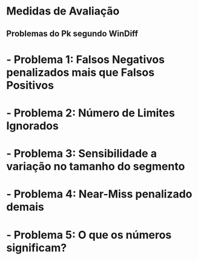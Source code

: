 
# Medidas de Avaliação

## Problemas do Pk segundo WinDiff

#	- Problema 1:	Falsos Negativos penalizados mais que Falsos Positivos
	
	
#	- Problema 2:	Número de Limites Ignorados


#	- Problema 3:	Sensibilidade a variação no tamanho do segmento


#	- Problema 4:	Near-Miss penalizado demais


#	- Problema 5:	O que os números significam?


